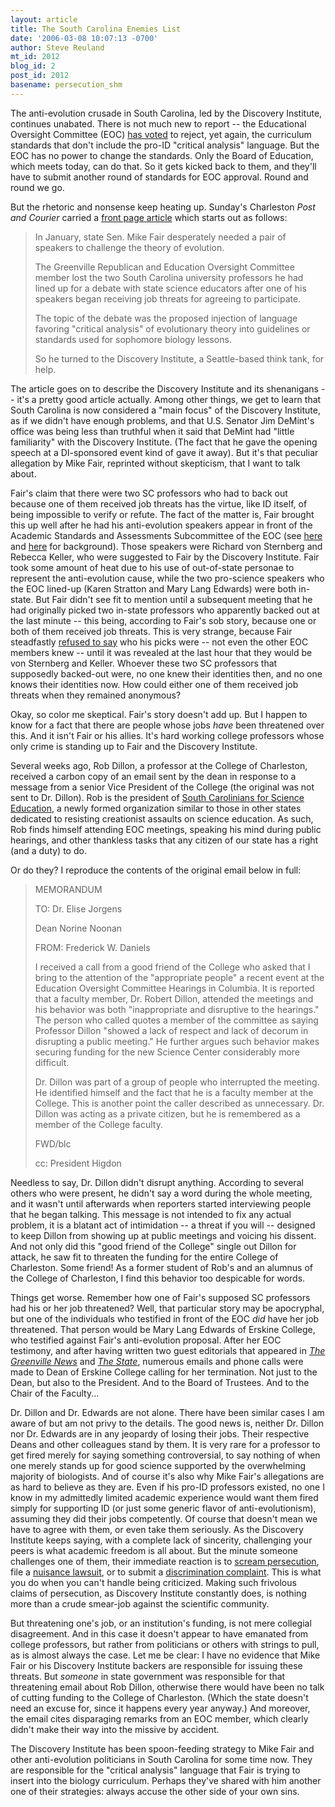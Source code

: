 ```yaml
---
layout: article
title: The South Carolina Enemies List
date: '2006-03-08 10:07:13 -0700'
author: Steve Reuland
mt_id: 2012
blog_id: 2
post_id: 2012
basename: persecution_shm
---
```

The anti-evolution crusade in South Carolina, led by the Discovery Institute, continues unabated.  There is not much new to report -- the Educational Oversight Committee (EOC) [has voted]( http://www.thestate.com/mld/thestate/news/local/13865980.htm ) to reject, yet again, the curriculum standards that don't include the pro-ID "critical analysis" language.  But the EOC has no power to change the standards.  Only the Board of Education, which meets today, can do that.  So it gets kicked back to them, and they'll have to submit another round of standards for EOC approval.  Round and round we go.  

But the rhetoric and nonsense keep heating up.  Sunday's Charleston _Post and Courier_ carried a [front page article](http://www.charleston.net/stories/?newsID=74101&amp;section=stateregion) which starts out as follows: 

> In January, state Sen. Mike Fair desperately needed a pair of speakers to challenge the theory of evolution. 
> 
> The Greenville Republican and Education Oversight Committee member lost the two South Carolina university professors he had lined up for a debate with state science educators after one of his speakers began receiving job threats for agreeing to participate.
> 
> The topic of the debate was the proposed injection of language favoring "critical analysis" of evolutionary theory into guidelines or standards used for sophomore biology lessons.
> 
> So he turned to the Discovery Institute, a Seattle-based think tank, for help.

The article goes on to describe the Discovery Institute and its shenanigans -- it's a pretty good article actually.  Among other things, we get to learn that South Carolina is now considered a "main focus" of the Discovery Institute, as if we didn't have enough problems, and that U.S. Senator Jim DeMint's office was being less than truthful when it said that DeMint had "little familiarity" with the Discovery Institute.  (The fact that he gave the opening speech at a DI-sponsored event kind of gave it away).  But it's that peculiar allegation by Mike Fair, reprinted without skepticism, that I want to talk about.

Fair's claim that there were two SC professors who had to back out because one of them received job threats has the virtue, like ID itself, of being impossible to verify or refute.  The fact of the matter is, Fair brought this up well after he had his anti-evolution speakers appear in front of the Academic Standards and Assessments Subcommittee of the EOC  (see [here]( http://www.pandasthumb.org/archives/2006/01/fair_and_balanc_2.html) and [here]( http://www.pandasthumb.org/archives/2006/01/update_on_south_1.html) for background).  Those speakers were Richard von Sternberg and Rebecca Keller, who were suggested to Fair by the Discovery Institute.  Fair took some amount of heat due to his use of out-of-state personae to represent the anti-evolution cause, while the two pro-science speakers who the EOC lined-up (Karen Stratton and Mary Lang Edwards) were both in-state.  But Fair didn't see fit to mention until a subsequent meeting that he had originally picked two in-state professors who apparently backed out at the last minute -- this being, according to Fair's sob story, because one or both of them received job threats.  This is very strange, because Fair steadfastly [refused to say]( http://www.pandasthumb.org/archives/2006/01/deep_dark_secre.html) who his picks were -- not even the other EOC members knew -- until it was revealed at the last hour that they would be von Sternberg and Keller.  Whoever these two SC professors that supposedly backed-out were, no one knew their identities then, and no one knows their identities now.  How could either one of them received job threats when they remained anonymous?  

Okay, so color me skeptical.  Fair's story doesn't add up.  But I happen to know for a fact that there are people whose jobs _have_ been threatened over this.  And it isn't Fair or his allies.  It's hard working college professors whose only crime is standing up to Fair and the Discovery Institute.  

Several weeks ago, Rob Dillon, a professor at the College of Charleston, received a carbon copy of an email sent by the dean in response to a message from a senior Vice President of the College (the original was not sent to Dr. Dillon).  Rob is the president of [South Carolinians for Science Education]( http://www.sc-scied.org/EE/index.php), a newly formed organization similar to those in other states dedicated to resisting creationist assaults on science education.  As such, Rob finds himself attending EOC meetings, speaking his mind during public hearings, and other thankless tasks that any citizen of our state has a right (and a duty) to do.

Or do they?  I reproduce the contents of the original email below in full:

> MEMORANDUM
> 
> TO:    Dr. Elise Jorgens
> 
> Dean Norine Noonan
> 
> FROM:  Frederick W. Daniels
> 
> I received a call from a good friend of the College who asked that I bring to the attention of the "appropriate people" a recent event at the Education Oversight Committee Hearings in Columbia.  It is reported that a faculty member, Dr. Robert Dillon, attended the meetings and his behavior was both "inappropriate and disruptive to the hearings."  The person who called quotes a member of the committee as saying Professor Dillon "showed a lack of respect and lack of decorum in disrupting a public meeting."  He further argues such behavior makes securing funding for the new Science Center considerably more difficult.
> 
> Dr. Dillon was part of a group of people who interrupted the meeting.  He identified himself and the fact that he is a faculty member at the College.  This is another point the caller described as unnecessary.  Dr. Dillon was acting as a private citizen, but he is remembered as a member of the College faculty.
> 
> FWD/blc
> 
> cc:  President Higdon

Needless to say, Dr. Dillon didn't disrupt anything.    According to several others who were present, he didn't say a word during the whole meeting, and it wasn't until afterwards when reporters started interviewing people that he began talking.  This message is not intended to fix any actual problem, it is a blatant act of intimidation -- a threat if you will -- designed to keep Dillon from showing up at public meetings and voicing his dissent.  And not only did this "good friend of the College" single out Dillon for attack, he saw fit to threaten the funding for the entire College of Charleston.  Some friend!  As a former student of Rob's and an alumnus of the College of Charleston, I find this behavior too despicable for words.  

Things get worse.  Remember how one of Fair's supposed SC professors had his or her job threatened?  Well, that particular story may be apocryphal, but one of the individuals who testified in front of the EOC _did_ have her job threatened.  That person would be Mary Lang Edwards of Erskine College, who testified against Fair's anti-evolution proposal.  After her EOC testimony, and after having written two guest editorials that appeared in [_The Greenville News_]( http://greenvilleonline.com/apps/pbcs.dll/article?AID=/20060207/OPINION/602070322/1016) and [_The State_]( http://www.thestate.com/mld/state/news/opinion/13958660.htm ), numerous emails and phone calls were made to Dean of Erskine College calling for her termination.  Not just to the Dean, but also to the President.  And to the Board of Trustees.  And to the Chair of the Faculty...

Dr. Dillon and Dr. Edwards are not alone.  There have been similar cases I am aware of but am not privy to the details.  The good news is, neither Dr. Dillon nor Dr. Edwards are in any jeopardy of losing their jobs.  Their respective Deans and other colleagues stand by them.  It is very rare for a professor to get fired merely for saying something controversial, to say nothing of when one merely stands up for good science supported by the overwhelming majority of biologists.  And of course it's also why Mike Fair's allegations are as hard to believe as they are.  Even if his pro-ID professors existed, no one I know in my admittedly limited academic experience would want them fired simply for supporting ID (or just some generic flavor of anti-evolutionism), assuming they did their jobs competently.  Of course that doesn't mean we have to agree with them, or even take them seriously.  As the Discovery Institute keeps saying, with a complete lack of sincerity, challenging your peers is what academic freedom is all about.  But the minute someone challenges one of them, their immediate reaction is to [scream persecution]( http://www.pandasthumb.org/archives/2005/08/privileged_plan_6.html ), file a [nuisance lawsuit]( http://www.pandasthumb.org/archives/2005/04/nuisance_libel.html ), or to submit a [discrimination complaint]( http://www.pandasthumb.org/archives/2005/02/a_second_dimens.html ).  This is what you do when you can't handle being criticized.  Making such frivolous claims of persecution, as Discovery Institute constantly does, is nothing more than a crude smear-job against the scientific community.

But threatening one's job, or an institution's funding, is not mere collegial disagreement.  And in this case it doesn't appear to have emanated from college professors, but rather from politicians or others with strings to pull, as is almost always the case.  Let me be clear:  I have no evidence that Mike Fair or his Discovery Institute backers are responsible for issuing these threats.  But _someone_ in state government was responsible for that threatening email about Rob Dillon, otherwise there would have been no talk of cutting funding to the College of Charleston.  (Which the state doesn't need an excuse for, since it happens every year anyway.)  And moreover, the email cites disparaging remarks from an EOC member, which clearly didn't make their way into the missive by accident.  

The Discovery Institute has been spoon-feeding strategy to Mike Fair and other anti-evolution politicians in South Carolina for some time now.  They are responsible for the "critical analysis" language that Fair is trying to insert into the biology curriculum.  Perhaps they've shared with him another one of their strategies: always accuse the other side of your own sins.
